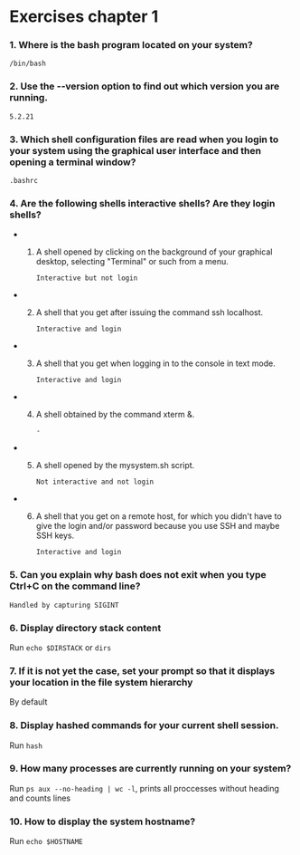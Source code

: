 # Exercises chapter 1
### 1. Where is the **bash** program located on your system?
`/bin/bash`

### 2. Use the **--version** option to find out which version you are running.
`5.2.21`

### 3. Which shell configuration files are read when you login to your system using the graphical user interface and then opening a terminal window?
`.bashrc`

### 4. Are the following shells interactive shells? Are they login shells?
- 1. A shell opened by clicking on the background of your graphical desktop, selecting "Terminal" or such from a menu.

        `Interactive but not login`
- 2. A shell that you get after issuing the command ssh localhost.

        `Interactive and login`
- 3. A shell that you get when logging in to the console in text mode.

        `Interactive and login`
- 4. A shell obtained by the command xterm &.

        `-`
- 5. A shell opened by the mysystem.sh script.

        `Not interactive and not login`
- 6. A shell that you get on a remote host, for which you didn't have to give the login and/or password because you use SSH and maybe SSH keys.

        `Interactive and login`

### 5. Can you explain why **bash** does not exit when you type **Ctrl+C** on the command line?
`Handled by capturing SIGINT`

### 6. Display directory stack content
Run `echo $DIRSTACK` or `dirs`

### 7. If it is not yet the case, set your prompt so that it displays your location in the file system hierarchy
By default

### 8. Display hashed commands for your current shell session.
Run `hash`

### 9. How many processes are currently running on your system?
Run `ps aux --no-heading | wc -l`, prints all proccesses without heading and counts lines

### 10. How to display the system hostname?
Run `echo $HOSTNAME`